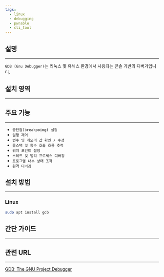 ```yaml
---
tags:
  - linux
  - debugging
  - pwnable
  - cli_tool
---
```

## 설명
---
`GDB (Gnu Debugger)`는 리눅스 및 유닉스 환경에서 사용되는 콘솔 기반의 디버거입니다. 

## 설치 영역
---


## 주요 기능
---
- `중단점(breakpoing) 설정`
- `실행 제어`
- `변수 및 메모리 값 확인 / 수정`
- `콜스택 및 함수 호출 흐름 추적`
- `워치 포인트 설정`
- `스레드 및 멀티 프로세스 디버깅`
- `프로그램 내부 상태 조작`
- `원격 디버깅`

## 설치 방법
---
### Linux
```sh
sudo apt install gdb
```

## 간단 가이드
---


## 관련 URL
---
[GDB: The GNU Project Debugger](https://www.sourceware.org/gdb/)
